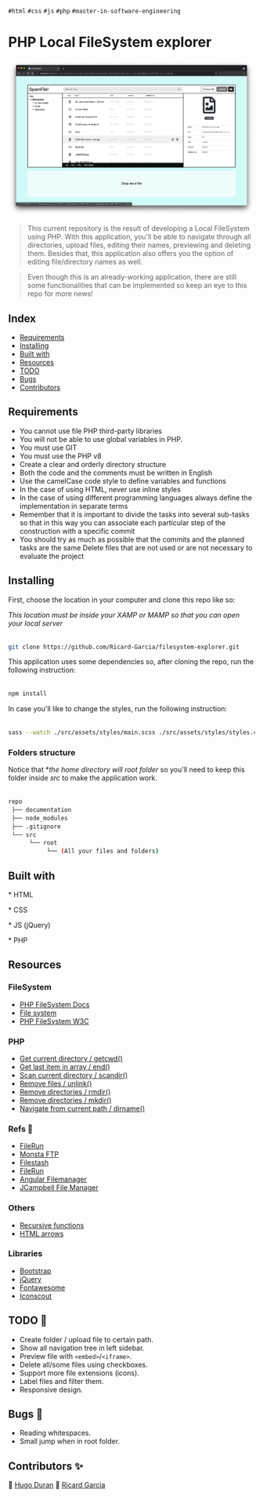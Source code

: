 `#html` `#css` `#js` `#php` `#master-in-software-engineering`

# PHP Local FileSystem explorer <!-- omit in toc -->

<p>
  <img alt="preview" src="./documentation/process/Screenshot 2021-07-01 at 12.14.58.png" />
</p>

> This current repository is the result of developing a Local FileSystem using PHP. With this application, you'll be able to navigate through all directories, upload files, editing their names, previewing and deleting them. Besides that, this application also offers you the option of editing file/directory names as well.

> Even though this is an already-working application, there are still some functionalities that can be implemented so keep an eye to this repo for more news!

## Index <!-- omit in toc -->

- [Requirements](#requirements)
- [Installing](#installing)
- [Built with](#built-with)
- [Resources](#resources)
- [TODO](#todo)
- [Bugs](#bugs)
- [Contributors](#contributors)

## Requirements

- You cannot use file PHP third-party libraries
- You will not be able to use global variables in PHP.
- You must use GIT
- You must use the PHP v8
- Create a clear and orderly directory structure
- Both the code and the comments must be written in English
- Use the camelCase code style to define variables and functions
- In the case of using HTML, never use inline styles
- In the case of using different programming languages ​​always define the implementation in separate terms
- Remember that it is important to divide the tasks into several sub-tasks so that in this way you can associate each particular step of the construction with a specific commit
- You should try as much as possible that the commits and the planned tasks are the same
  Delete files that are not used or are not necessary to evaluate the project

## Installing

First, choose the location in your computer and clone this repo like so:

_This location must be inside your XAMP or MAMP so that you can open your local server_

```bash

git clone https://github.com/Ricard-Garcia/filesystem-explorer.git

```

This application uses some dependencies so, after cloning the repo, run the following instruction:

```bash

npm install

```

In case you'll like to change the styles, run the following instruction:

```bash

sass --watch ./src/assets/styles/main.scss ./src/assets/styles/styles.css

```

### Folders structure

Notice that \**the home directory will *root* folder* so you'll need to keep this folder inside _src_ to make the application work.

```bash

repo
 ├── documentation
 ├── node_modules
 ├── .gitignore
 └── src
      └── root
           └── (All your files and folders)

```

## Built with

\* HTML

\* CSS

\* JS (jQuery)

\* PHP

## Resources

### FileSystem

- [PHP FileSystem Docs](https://www.php.net/manual/en/ref.filesystem.php)
- [File system](https://es.wikipedia.org/wiki/Administrador_de_archivos)
- [PHP FileSystem W3C](https://www.w3schools.com/php/php_ref_filesystem.asp)

### PHP

- [Get current directory / getcwd()](https://www.php.net/manual/en/function.getcwd.php)
- [Get last item in array / end()](https://www.php.net/manual/es/function.end.php)
- [Scan current directory / scandir()](https://www.php.net/manual/en/function.scandir.php)
- [Remove files / unlink()](https://www.php.net/manual/en/function.unlink.php)
- [Remove directories / rmdir()](https://www.php.net/manual/es/function.rmdir.php)
- [Remove directories / mkdir()](https://www.php.net/manual/en/function.mkdir.php)
- [Navigate from current path / dirname()](https://www.php.net/manual/es/function.dirname.php)

### Refs 👀

- [FileRun](https://filerun.com/)
- [Monsta FTP](https://alternativeto.net/software/monsta-ftp/about/)
- [Filestash](https://alternativeto.net/software/nuage-app/about/)
- [FileRun](https://alternativeto.net/software/filerun--file-manager/)
- [Angular Filemanager](https://awesomeopensource.com/project/joni2back/angular-filemanager)
- [JCampbell File Manager](https://github.com/jcampbell1/simple-file-manager)

### Others

- [Recursive functions](https://www.geeksforgeeks.org/recursive-functions/)
- [HTML arrows](https://www.w3schools.com/charsets/ref_utf_arrows.asp)

### Libraries

- [Bootstrap](https://getbootstrap.com/)
- [jQuery](https://jquery.com/)
- [Fontawesome](https://fontawesome.com/)
- [Iconscout](https://iconscout.com/)

## TODO 🤝

- Create folder / upload file to certain path.
- Show all navigation tree in left sidebar.
- Preview file with `<embed>`/`<iframe>`.
- Delete all/some files using checkboxes.
- Support more file extensions (icons).
- Label files and filter them.
- Responsive design.

## Bugs 🚨

- Reading whitespaces.
- Small jump when in root folder.

## Contributors ✨ 

👤 [Hugo Duran](https://github.com/Hugo05Duran)
👤 [Ricard Garcia](https://github.com/Ricard-Garcia)

